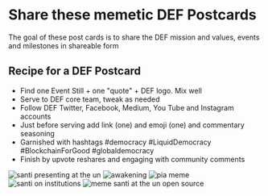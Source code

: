 # Share these memetic DEF Postcards
The goal of these post cards is to share the DEF mission and values, events and milestones in shareable form

## Recipe for a DEF Postcard
- Find one Event Still + one "quote" + DEF logo.  Mix well
- Serve to DEF core team, tweak as needed
- Follow DEF Twitter, Facebook, Medium, You Tube and Instagram accounts
- Just before serving add link (one) and emoji (one) and commentary seasoning
- Garnished with hashtags #democracy #LiquidDemocracy #BlockchainForGood #globaldemocracy
- Finish by upvote reshares and engaging with community comments


![santi presenting at the un](https://user-images.githubusercontent.com/24529258/34132323-2cfd6990-e404-11e7-8d4e-c8b4848eb641.png)
![awakening](https://user-images.githubusercontent.com/24529258/34322935-e14c5f26-e7e9-11e7-8015-fef38395478d.png)
![pia meme](https://user-images.githubusercontent.com/24529258/34322936-e163a280-e7e9-11e7-8e62-9a14fe793cac.png)
![santi on institutions](https://user-images.githubusercontent.com/24529258/34322968-98c8e908-e7ea-11e7-91e0-7b78724a4084.png)
![meme santi at the un open source](https://user-images.githubusercontent.com/24529258/34322972-a5d4978c-e7ea-11e7-92ea-d2b43b350b54.png)
